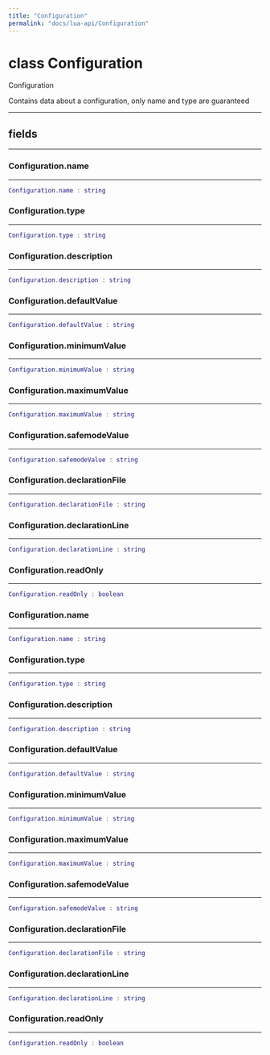 ```yaml
---
title: "Configuration"
permalink: "docs/lua-api/Configuration"
---
```

# class Configuration





Configuration

Contains data about a configuration, only name and type are guaranteed







---



## fields
---

### Configuration.name
---
```lua
Configuration.name : string
```










### Configuration.type
---
```lua
Configuration.type : string
```










### Configuration.description
---
```lua
Configuration.description : string
```










### Configuration.defaultValue
---
```lua
Configuration.defaultValue : string
```










### Configuration.minimumValue
---
```lua
Configuration.minimumValue : string
```










### Configuration.maximumValue
---
```lua
Configuration.maximumValue : string
```










### Configuration.safemodeValue
---
```lua
Configuration.safemodeValue : string
```










### Configuration.declarationFile
---
```lua
Configuration.declarationFile : string
```










### Configuration.declarationLine
---
```lua
Configuration.declarationLine : string
```










### Configuration.readOnly
---
```lua
Configuration.readOnly : boolean
```










### Configuration.name
---
```lua
Configuration.name : string
```










### Configuration.type
---
```lua
Configuration.type : string
```










### Configuration.description
---
```lua
Configuration.description : string
```










### Configuration.defaultValue
---
```lua
Configuration.defaultValue : string
```










### Configuration.minimumValue
---
```lua
Configuration.minimumValue : string
```










### Configuration.maximumValue
---
```lua
Configuration.maximumValue : string
```










### Configuration.safemodeValue
---
```lua
Configuration.safemodeValue : string
```










### Configuration.declarationFile
---
```lua
Configuration.declarationFile : string
```










### Configuration.declarationLine
---
```lua
Configuration.declarationLine : string
```










### Configuration.readOnly
---
```lua
Configuration.readOnly : boolean
```











